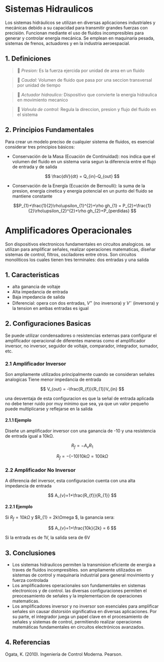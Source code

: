 # Sistemas Hidraulicos
Los sistemas hidráulicos se utilizan en diversas aplicaciones industriales y mecánicas debido a su capacidad para transmitir grandes fuerzas con precisión. Funcionan mediante el uso de fluidos incompresibles para generar y controlar energía mecánica. Se emplean en maquinaria pesada, sistemas de frenos, actuadores y en la industria aeroespacial.
## 1. Definiciones
> 🔑 *Presion:* Es la fuerza ejercida por unidad de area en un fluido

> 🔑 *Caudal:* Volumen de fluido que pasa por una seccion transversal por unidad de tiempo

> 🔑 *Actuador hidraulico:* Dispositivo que convierte la energia hidraulica en movimiento mecanico

> 🔑 *Valvula de control:* Regula la direccion, presion y flujo del fluido en el sistema 
## 2. Principios Fundamentales
Para crear un modelo preciso de cualquier sistema de fluidos, es esencial considerar tres principios básicos:
 - Conservación de la Masa (Ecuación de Continuidad): nos indica que el volumen del fluido en un sistema varia segun la diferencia entre el flujo de entrada y de salida 

$$ \frac{dV}{dt} = Q_{in}-Q_{out} $$
 - Conservación de la Energía (Ecuación de Bernoulli): la suma de la presion, energia cinetica y energia potencial en un punto del fluido se mantiene constante 

$$P_{1}+\frac{1}{2}\rho\upsilon_{1}^{2}+\rho gh_{1} = P_{2}+\frac{1}{2}\rho\upsilon_{2}^{2}+\rho gh_{2}+P_{perdidas} $$

# Amplificadores Operacionales
Son dispositivos electronicos fundamentales en circuitos analogicos. se utilizan para amplificar señales, realizar operaciones matematicas, diseñar sistemas de control, filtros, osciladores entre otros.
Son circuitos monoliticos los cuales tienen tres terminales: dos entradas y una salida 
## 1. Caracteristicas
- alta ganancia de voltaje
- Alta impedancia de entrada
- Baja impedancia de salida
- Diferencial: opera con dos entradas, $V^{+}$ (no inversora) y $V^{-}$ (inversora) y la tension en ambas entradas es igual
## 2. Configuraciones Basicas
Se puede utilizar condensadores o resistencias externas para configurar el amplificador operacional de diferentes maneras como el amplificador inversor, no inversor, seguidor de voltaje, comparador, integrador, sumador, etc. 
### 2.1 Amplificador Inversor
Son ampliamente utilizados principalmente cuando se consideran señales analogicas 
Tiene menor impedancia de entrada

$$ V_{out} = -\frac{R_{f}}{R_{1}}V_{in} $$

una desventaja de esta configuracion es que la señal de entrada aplicada no debe tener ruido por muy minimo que sea, ya que un valor pequeño puede multiplicarse y reflejarse en la salida
#### 2.1.1 Ejemplo
Diseñe un amplificador inversor con una ganancia de -10 y una resistencia de entrada igual a 10kΩ.

$$ R_{f} = -A_{v}R_{1} $$

$$ R_{f}= -(-10)10k\Omega = 100k\Omega $$
### 2.2 Amplificador No Inversor
A diferencia del inversor, esta configuracion cuenta con una alta impedancia de entrada

$$ A_{v}=1+\frac{R_{f}}{R_{1}} $$
#### 2.2.1 Ejemplo
Si $R_{f} = 10k\Omega$ y $R_{1} = 2k\Omega $, la ganancia sera:

$$ A_{v}=1+\frac{10k}{2k} = 6 $$ 

Si la entrada es de 1V, la salida sera de 6V
## 3. Conclusiones 
- Los sistemas hidraulicos permiten la transmision eficiente de energia a traves de fluidos incompresibles. son ampliamente utilizados en sistemas de control y maquinaria industrial para general movimiento y fuerza controlada
- Los amplificadores operacionales son fundamentales en sistemas electronicos y de control. las diversas configuraciones permiten el preocesamiento de señales y la implementacion de operaciones matematicas.
- Los amplificadores inversor y no inversor son esenciales para amplificar señales sin causar distorsión significativa en diversas aplicaciones. Por su parte, el integrador juega un papel clave en el procesamiento de señales y sistemas de control, permitiendo realizar operaciones matemáticas fundamentales en circuitos electrónicos avanzados.
## 4. Referencias
Ogata, K. (2010). Ingeniería de Control Moderna. Pearson.


